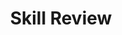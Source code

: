 ---
title: Skill Review

source:
- title: Common Core Basics
  subject: Social Studies
  chapter: 4
  toc_type: Lesson Review
  toc_number: 4.2
  pages: 158 - 161

questions:
  - excerpt: 1, 2
    text: >
      Identify the number of the sentence that states the main idea the passage. Then list the numbers of the sentences that supply supporting details.
  - number: 1
    text: >
      The United Nations is an international organization. This is underscored by the fact that the land and building of the UN headquarters belong to all the member states of the UN, even though the property is located in New York City. In addition, the UN has its own postage stamps and police force. The United Nations has six official languages: Arabic, Chinese, English, French, Russian, and Spanish. The UN building includes many pieces of fine art that have beer1; contributed by member states. 
    choice:
      - option: blank
    answer:
      - text: >
          Main idea: sentence 1
          <br />
          Supporting details: sentences 2-6
  - number: 2
    text: >
      (1) NATO was first formed to help guard against aggression from the Soviet Union. (2) However, the relationship between NATO and the former Soviet Union has changed over time. (3) Since the collapse of the Soviet Union in 1991, several nations that were once part of the Soviet U n ion have joined NATO. (4) I t was hoped that their membership in NATO would help them remain outside Russia's influence. (5) By the twenty-first century, Russia was no longer considered a major threat to NATO nations. (6) Russia and NATO began to cooperate in several areas, including terrorism and arms control.
    choice:
      - option: blank
    answer:
      - text: >
          Main idea: sentence 2
          <br />
          Supporting details: 1 and 3-6
  - number: 3
    text: >
      According to the passage in the sidebar box on page 159 and the persuasive essay you wrote, what is the most important reason for a country to join an international organization such as the United Nations?
    choice:
      - option: blank
    answer:
      - text: >
          Sample answer: World peace is the primary goal of the United Nations. All countries should be interested in achieving that goal.
        
layout: cc_review
---